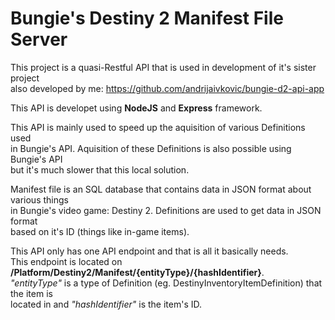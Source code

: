 # Bungie's Destiny 2 Manifest File Server

This project is a quasi-Restful API that is used in development of it's sister project<br>
also developed by me: https://github.com/andrijaivkovic/bungie-d2-api-app

This API is developet using **NodeJS** and **Express** framework.

This API is mainly used to speed up the aquisition of various Definitions used <br> in Bungie's API.
Aquisition of these Definitions is also possible using Bungie's API<br> but it's much slower that this
local solution.

Manifest file is an SQL database that contains data in JSON format about various things<br> in Bungie's video game: Destiny 2.
Definitions are used to get data in JSON format<br> based on it's ID (things like in-game items).

This API only has one API endpoint and that is all it basically needs.<br> This endpoint is located on
**/Platform/Destiny2/Manifest/{entityType}/{hashIdentifier}**.<br> _"entityType"_ is a type of Definition
(eg. DestinyInventoryItemDefinition) that the item is<br> located in and _"hashIdentifier"_ is the item's ID.
